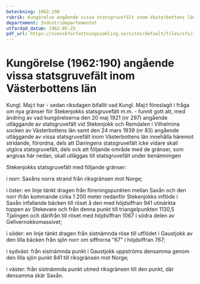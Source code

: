 ```yaml
---
beteckning: 1962:190
rubrik: Kungörelse angående vissa statsgruvefält inom Västerbottens län
departement: Industridepartementet
utfardad_datum: 1962-05-25
pdf_url: https://svenskforfattningssamling.se/sites/default/files/sfs/1962-05/SFS1962-190.pdf
---
```


# Kungörelse (1962:190) angående vissa statsgruvefält inom Västerbottens län

Kungl. Maj:t har - sedan riksdagen bifallit vad Kungl. Maj:t föreslagit i fråga om nya gränser för Stekenjokks statsgruvefält m.m. - funnit gott att, med ändring av vad kungörelserna den 20 maj 1921 (nr 297) angående utläggande av statsgruvefält vid Stekenjokk och Remdalen i Vilhelmina socken av Västerbottens län samt den 24 mars 1939 (nr 83) angående utläggande av vissa statsgruvefält inom Västerbottens län innehålla häremot stridande, förordna, dels att Daningens statsgruvefält icke vidare skall utgöra statsgruvefält, dels ock att följande område med de gränser, som angivas här nedan, skall utläggas till statsgruvefält under benämningen

Stekenjokks statsgruvefält med följande gränser:

i norr: Saxåns norra strand från riksgränsen mot Norge;

i öster: en linje tänkt dragen från föreningspunkten mellan Saxån och den norr ifrån kommande cirka 1 200 meter nedanför Stekenjokks inflöde i Saxån infallande bäcken till röset å den med höjdsiffran 941 utmärkta toppen av Stekevare och från denna punkt till triangelpunkten 1130,5 Tjalingen och därifrån till röset med höjdsiffran 1067 i södra delen av Gellvernokkomassivet;

i söder: en linje tänkt dragen från sistnämnda röse till utflödet i Gaustjokk av den lilla bäcken från sjön norr om siffrorna "67" i höjdsiffran 767;

i sydväst: från sistnämnda punkt i Gaustjokk uppströms densamma genom den lilla sjön punkt 841 till riksgränsen mot Norge;

i väster: från sistnämnda punkt utmed riksgränsen till den punkt, där densamma skär Saxån.
